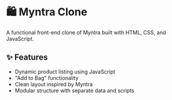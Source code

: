 
# 🛍️ Myntra Clone

A functional front-end clone of Myntra built with HTML, CSS, and JavaScript.

## ✨ Features
- Dynamic product listing using JavaScript
- "Add to Bag" functionality
- Clean layout inspired by Myntra
- Modular structure with separate data and scripts
